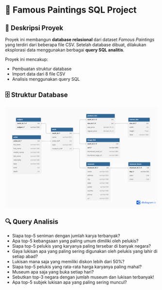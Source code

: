 # 🎨 Famous Paintings SQL Project

## 📌 Deskripsi Proyek  
Proyek ini membangun **database relasional** dari dataset *Famous Paintings* yang terdiri dari beberapa file CSV. Setelah database dibuat, dilakukan eksplorasi data menggunakan berbagai **query SQL analitis**.

Proyek ini mencakup:
- Pembuatan struktur database
- Import data dari 8 file CSV
- Analisis menggunakan query SQL

## 🗄️ Struktur Database
![SQL-Analysis-Famous-Paintings](./database_schema.png) 

## 🔍 Query Analisis
- Siapa top-5 seniman dengan jumlah karya terbanyak?
- Apa top-5 kebangsaan yang paling umum dimiliki oleh pelukis?
- Siapa top-5 pelukis yang karyanya paling tersebar di banyak negara?
- Gaya lukisan apa yang paling sering digunakan oleh pelukis yang lahir di setiap abad?
- Lukisan mana saja yang memiliki diskon lebih dari 50%?
- Siapa top-5 pelukis yang rata-rata harga karyanya paling mahal?
- Museum apa saja yang buka setiap hari?
- Sebutkan top-3 negara dengan jumlah museum dan lukisan terbanyak!
- Apa top-5 subjek lukisan apa yang paling sering muncul?
